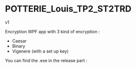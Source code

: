 # POTTERIE_Louis_TP2_ST2TRD
v1

Encryption WPF app with 3 kind of encryption : 
- Caesar 
- Binary
- Vigenere (with a set up key) 

You can find the .exe in the release part : 
